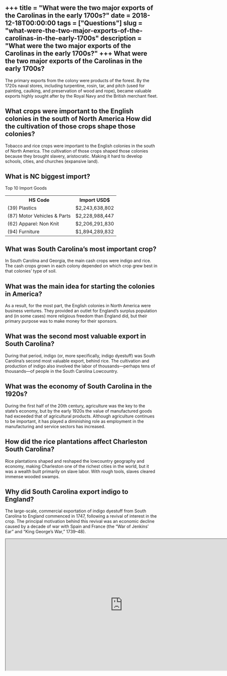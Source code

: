 +++
title = "What were the two major exports of the Carolinas in the early 1700s?"
date = 2018-12-18T00:00:00
tags = ["Questions"]
slug = "what-were-the-two-major-exports-of-the-carolinas-in-the-early-1700s"
description = "What were the two major exports of the Carolinas in the early 1700s?"
+++
What were the two major exports of the Carolinas in the early 1700s?
--------------------------------------------------------------------

The primary exports from the colony were products of the forest. By the 1720s naval stores, including turpentine, rosin, tar, and pitch (used for painting, caulking, and preservation of wood and rope), became valuable exports highly sought after by the Royal Navy and the British merchant fleet.

What crops were important to the English colonies in the south of North America How did the cultivation of those crops shape those colonies?
--------------------------------------------------------------------------------------------------------------------------------------------

Tobacco and rice crops were important to the English colonies in the south of North America. The cultivation of those crops shaped those colonies because they brought slavery, aristocratic. Making it hard to develop schools, cities, and churches (expansive land).

What is NC biggest import?
--------------------------

Top 10 Import Goods

<table><tr><th>HS Code</th><th>Import USD$</th></tr><tr><td>(39) Plastics</td><td>$2,243,638,802</td></tr><tr><td>(87) Motor Vehicles &amp; Parts</td><td>$2,228,988,447</td></tr><tr><td>(62) Apparel: Non Knit</td><td>$2,206,291,830</td></tr><tr><td>(94) Furniture</td><td>$1,894,289,832</td></tr></table>

What was South Carolina’s most important crop?
----------------------------------------------

In South Carolina and Georgia, the main cash crops were indigo and rice. The cash crops grown in each colony depended on which crop grew best in that colonies’ type of soil.

What was the main idea for starting the colonies in America?
------------------------------------------------------------

As a result, for the most part, the English colonies in North America were business ventures. They provided an outlet for England’s surplus population and (in some cases) more religious freedom than England did, but their primary purpose was to make money for their sponsors.

What was the second most valuable export in South Carolina?
-----------------------------------------------------------

During that period, indigo (or, more specifically, indigo dyestuff) was South Carolina’s second most valuable export, behind rice. The cultivation and production of indigo also involved the labor of thousands—perhaps tens of thousands—of people in the South Carolina Lowcountry.

What was the economy of South Carolina in the 1920s?
----------------------------------------------------

During the first half of the 20th century, agriculture was the key to the state’s economy, but by the early 1920s the value of manufactured goods had exceeded that of agricultural products. Although agriculture continues to be important, it has played a diminishing role as employment in the manufacturing and service sectors has increased.

How did the rice plantations affect Charleston South Carolina?
--------------------------------------------------------------

Rice plantations shaped and reshaped the lowcountry geography and economy, making Charleston one of the richest cities in the world, but it was a wealth built primarily on slave labor. With rough tools, slaves cleared immense wooded swamps.

Why did South Carolina export indigo to England?
------------------------------------------------

The large-scale, commercial exportation of indigo dyestuff from South Carolina to England commenced in 1747, following a revival of interest in the crop. The principal motivation behind this revival was an economic decline caused by a decade of war with Spain and France (the “War of Jenkins’ Ear” and “King George’s War,” 1739–48).

<iframe allow="accelerometer; autoplay; clipboard-write; encrypted-media; gyroscope; picture-in-picture" allowfullscreen="" class="__youtube_prefs__  epyt-is-override  no-lazyload" data-no-lazy="1" data-origheight="433" data-origwidth="770" data-skipgform_ajax_framebjll="" height="433" id="_ytid_35935" loading="lazy" src="https://www.youtube.com/embed/_oXUY9Foczw?enablejsapi=1&autoplay=0&cc_load_policy=0&cc_lang_pref=&iv_load_policy=1&loop=0&modestbranding=0&rel=1&fs=1&playsinline=0&autohide=2&theme=dark&color=red&controls=1&" title="YouTube player" width="770"></iframe>